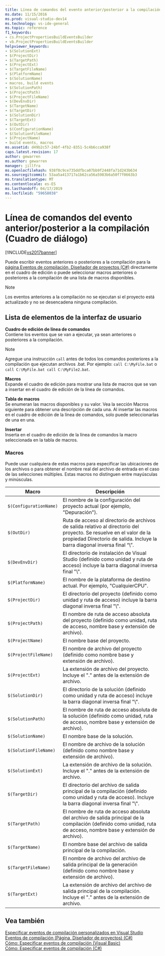 ```yaml
---
title: Línea de comandos del evento anterior/posterior a la compilación (Cuadro de diálogo) | Microsoft Docs
ms.date: 11/15/2016
ms.prod: visual-studio-dev14
ms.technology: vs-ide-general
ms.topic: reference
f1_keywords:
- cs.ProjectPropertiesBuildEventsBuilder
- vb.ProjectPropertiesBuildEventsBuilder
helpviewer_keywords:
- $(SolutionExt)
- $(ProjectDir)
- $(TargetPath)
- $(ProjectExt)
- $(TargetFileName)
- $(PlatformName)
- $(SolutionName)
- macros, build events
- $(SolutionPath)
- $(ProjectPath)
- $(ProjectFileName)
- $(DevEnvDir)
- $(TargetName)
- $(TargetDir)
- $(SolutionDir)
- $(TargetExt)
- $(OutDir)
- $(ConfigurationName)
- $(SolutionFileName)
- $(ProjectName)
- build events, macros
ms.assetid: d49b2c57-24bf-4fb2-8351-5c4b6cca938f
caps.latest.revision: 17
author: gewarren
ms.author: gewarren
manager: jillfra
ms.openlocfilehash: 938f0c9ce735ddfbca07bb9f2448fa71d243b634
ms.sourcegitcommit: 53aa5a413717a1b62ca56a5983b6a50f7f0663b3
ms.translationtype: MT
ms.contentlocale: es-ES
ms.lasthandoff: 04/17/2019
ms.locfileid: "59658038"
---
```

# <a name="pre-build-eventpost-build-event-command-line-dialog-box"></a>Línea de comandos del evento anterior/posterior a la compilación (Cuadro de diálogo)
[!INCLUDE[vs2017banner](../../includes/vs2017banner.md)]

Puede escribir eventos anteriores o posteriores a la compilación para la [página Eventos de compilación, Diseñador de proyectos (C#)](../../ide/reference/build-events-page-project-designer-csharp.md) directamente en el cuadro de edición o puede seleccionar macros anteriores o posteriores a la compilación de una lista de macros disponibles.  
  
> [!NOTE]
>  Los eventos anteriores a la compilación no se ejecutan si el proyecto está actualizado y no se desencadena ninguna compilación.  
  
## <a name="ui-element-list"></a>Lista de elementos de la interfaz de usuario  
 **Cuadro de edición de línea de comandos**  
 Contiene los eventos que se van a ejecutar, ya sean anteriores o posteriores a la compilación.  
  
> [!NOTE]
>  Agregue una instrucción `call` antes de todos los comandos posteriores a la compilación que ejecutan archivos .bat. Por ejemplo: `call C:\MyFile.bat` o `call C:\MyFile.bat call C:\MyFile2.bat`.  
  
 **Macros**  
 Expande el cuadro de edición para mostrar una lista de macros que se van a insertar en el cuadro de edición de la línea de comandos.  
  
 **Tabla de macros**  
 Se enumeran las macros disponibles y su valor. Vea la sección Macros siguiente para obtener una descripción de cada una. Al insertar las macros en el cuadro de edición de la línea de comandos, solo puede seleccionarlas de una en una.  
  
 **Insertar**  
 Inserta en el cuadro de edición de la línea de comandos la macro seleccionada en la tabla de macros.  
  
### <a name="macros"></a>Macros  
 Puede usar cualquiera de estas macros para especificar las ubicaciones de los archivos o para obtener el nombre real del archivo de entrada en el caso de las selecciones múltiples. Estas macros no distinguen entre mayúsculas y minúsculas.  
  
|Macro|Descripción|  
|-----------|-----------------|  
|`$(ConfigurationName)`|El nombre de la configuración del proyecto actual (por ejemplo, "Depuración").|  
|`$(OutDir)`|Ruta de acceso al directorio de archivos de salida relativo al directorio del proyecto. Se resuelve en el valor de la propiedad Directorio de salida. Incluye la barra diagonal inversa final “\\”.|  
|`$(DevEnvDir)`|El directorio de instalación de Visual Studio (definido como unidad y ruta de acceso) incluye la barra diagonal inversa final "\\".|  
|`$(PlatformName)`|El nombre de la plataforma de destino actual. Por ejemplo, "CualquierCPU".|  
|`$(ProjectDir)`|El directorio del proyecto (definido como unidad y ruta de acceso) incluye la barra diagonal inversa final "\\".|  
|`$(ProjectPath)`|El nombre de ruta de acceso absoluta del proyecto (definido como unidad, ruta de acceso, nombre base y extensión de archivo).|  
|`$(ProjectName)`|El nombre base del proyecto.|  
|`$(ProjectFileName)`|El nombre de archivo del proyecto (definido como nombre base y extensión de archivo).|  
|`$(ProjectExt)`|La extensión de archivo del proyecto. Incluye el "." antes de la extensión de archivo.|  
|`$(SolutionDir)`|El directorio de la solución (definido como unidad y ruta de acceso) incluye la barra diagonal inversa final "\\".|  
|`$(SolutionPath)`|El nombre de ruta de acceso absoluta de la solución (definido como unidad, ruta de acceso, nombre base y extensión de archivo).|  
|`$(SolutionName)`|El nombre base de la solución.|  
|`$(SolutionFileName)`|El nombre de archivo de la solución (definido como nombre base y extensión de archivo).|  
|`$(SolutionExt)`|La extensión de archivo de la solución. Incluye el "." antes de la extensión de archivo.|  
|`$(TargetDir)`|El directorio del archivo de salida principal de la compilación (definido como unidad y ruta de acceso). Incluye la barra diagonal inversa final "\\".|  
|`$(TargetPath)`|El nombre de ruta de acceso absoluta del archivo de salida principal de la compilación (definido como unidad, ruta de acceso, nombre base y extensión de archivo).|  
|`$(TargetName)`|El nombre base del archivo de salida principal de la compilación.|  
|`$(TargetFileName)`|El nombre de archivo del archivo de salida principal de la generación (definido como nombre base y extensión de archivo).|  
|`$(TargetExt)`|La extensión de archivo del archivo de salida principal de la compilación. Incluye el "." antes de la extensión de archivo.|  
  
## <a name="see-also"></a>Vea también  
 [Especificar eventos de compilación personalizados en Visual Studio](../../ide/specifying-custom-build-events-in-visual-studio.md)   
 [Eventos de compilación (Página, Diseñador de proyectos) (C#)](../../ide/reference/build-events-page-project-designer-csharp.md)   
 [Cómo: Especificar eventos de compilación (Visual Basic)](../../ide/how-to-specify-build-events-visual-basic.md)   
 [Cómo: Especificar eventos de compilación (C#)](../../ide/how-to-specify-build-events-csharp.md)
